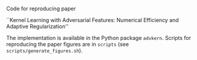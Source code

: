 Code for reproducing paper

``Kernel Learning with Adversarial Features: Numerical Efficiency and Adaptive Regularization''

The implementation is available in the Python package `advkern`. Scripts for reproducing the paper 
figures are in `scripts` (see `scripts/generate_figures.sh`). 